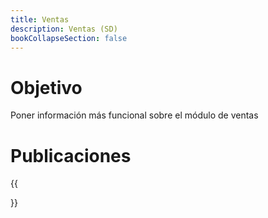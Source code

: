 ```yaml
---
title: Ventas
description: Ventas (SD)
bookCollapseSection: false
---
```


# Objetivo

Poner información más funcional sobre el módulo de ventas

# Publicaciones

{{<section>}}